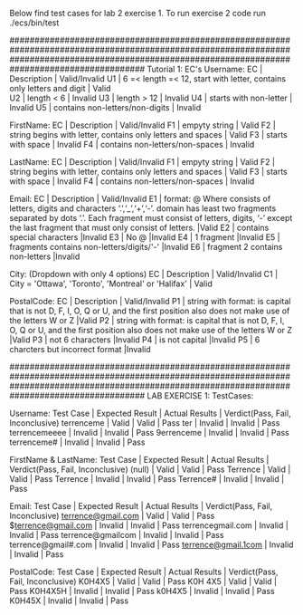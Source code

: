 Below find test cases for lab 2 exercise 1.
To run exercise 2 code run ./ecs/bin/test 

###################################################################################################################################################################################################
Tutorial 1: EC's
Username:
EC  |   Description                                                             |   Valid/Invalid
U1  |   6 =< length =< 12, start with letter, contains only letters and digit   |   Valid                                
U2  |   length < 6                                                              |   Invalid
U3  |   length > 12                                                             |   Invalid
U4  |   starts with non-letter                                                  |   Invalid
U5  |   contains non-letters/non-digits                                         |   Invalid

FirstName:
EC  |   Description                                                 |   Valid/Invalid
F1  |   empyty string                                               |   Valid
F2  |   string begins with letter, contains only letters and spaces |   Valid
F3  |   starts with space                                           |   Invalid
F4  |   contains non-letters/non-spaces                             |   Invalid
  

LastName:
EC  |   Description                                                 |   Valid/Invalid
F1  |   empyty string                                               |   Valid
F2  |   string begins with letter, contains only letters and spaces |   Valid
F3  |   starts with space                                           |   Invalid
F4  |   contains non-letters/non-spaces                             |   Invalid

Email: 
EC  |   Description                                                                                                     |   Valid/Invalid
E1  |   format: <local-part>@<domain> Where <localpart> consists of letters, digits and characters ‘.’,‘_’,‘+’,‘-’. domain has least two fragments separated by dots ‘.’. Each fragment must consist of letters, digits, ‘-’ except the last fragment that must only consist of letters.                             |Valid
E2  |   <local-part> contains special characters                                                                        |Invalid
E3  |   No @                                                                                                            |Invalid
E4  |   <domain> 1 fragment                                                                                             |Invalid
E5  |   fragments contains non-letters/digits/'-'                                                                       |Invalid
E6  |   fragment 2 contains non-letters                                                                                 |Invalid    


City: (Dropdown with only 4 options)
EC  |   Description                                         |   Valid/Invalid
C1  |   City = 'Ottawa', 'Toronto', 'Montreal' or 'Halifax' |   Valid



PostalCode:
EC  |   Description                                                                                                     |   Valid/Invalid
P1  |   string with format: <letter><digit><letter><digit><letter><digit><letter> is capital that is not D, F, I, O, Q or U, 
        and the first position also does not make use of the letters W or Z                                             |Valid
P2  |   string with format: <letter><digit><letter><Space><digit><letter><digit><letter> is capital that is not D, F, I, O, Q or U, 
        and the first position also does not make use of the letters W or Z                                             |Valid
P3  |   not 6 characters                                                                                                |Invalid
P4  |   <letter> is not capital                                                                                         |Invalid
P5  |   6 charcters but incorrect format                                                                                    |Invalid

###################################################################################################################################################################################################
LAB EXERCISE 1:
TestCases:

Username:
Test Case       |   Expected Result |   Actual Results  |   Verdict(Pass, Fail, Inconclusive)
terrenceme      |   Valid           |   Valid           |   Pass
ter             |   Invalid         |   Invalid         |   Pass
terrencemeeee   |   Invalid         |   Invalid         |   Pass
9errenceme      |   Invalid         |   Invalid         |   Pass
terrenceme#     |   Invalid         |   Invalid         |   Pass

FirstName & LastName:
Test Case       |   Expected Result |   Actual Results  |   Verdict(Pass, Fail, Inconclusive)
(null)          |   Valid           |   Valid           |   Pass
Terrence        |   Valid           |   Valid           |   Pass
 Terrence       |   Invalid         |   Invalid         |   Pass
Terrence#       |   Invalid         |   Invalid         |   Pass

Email:
Test Case           |   Expected Result |   Actual Results  |   Verdict(Pass, Fail, Inconclusive)
terrence@gmail.com  |   Valid           |   Valid           |   Pass
$terrence@gmail.com |   Invalid         |   Invalid         |   Pass
terrencegmail.com   |   Invalid         |   Invalid         |   Pass
terrence@gmailcom   |   Invalid         |   Invalid         |   Pass
terrence@gmail#.com |   Invalid         |   Invalid         |   Pass
terrence@gmail.1com |   Invalid         |   Invalid         |   Pass

PostalCode:
Test Case        |   Expected Result |   Actual Results  |   Verdict(Pass, Fail, Inconclusive)
K0H4X5           |   Valid           |   Valid           |   Pass
K0H 4X5          |   Valid           |   Valid           |   Pass
K0H4X5H          |   Invalid         |   Invalid         |   Pass
k0H4X5           |   Invalid         |   Invalid         |   Pass
K0H45X           |   Invalid         |   Invalid         |   Pass